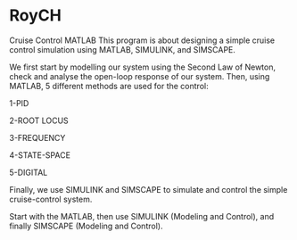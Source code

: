 # RoyCH
Cruise Control MATLAB
This program is about designing a simple cruise control simulation using MATLAB, SIMULINK, and SIMSCAPE.

We first start by modelling our system using the Second Law of Newton, check and analyse the open-loop response of our system.
Then, using MATLAB, 5 different methods are used for the control:

1-PID 

2-ROOT LOCUS

3-FREQUENCY

4-STATE-SPACE

5-DIGITAL

Finally, we use SIMULINK and SIMSCAPE to simulate and control the simple cruise-control system.

Start with the MATLAB, then use SIMULINK (Modeling and Control), and finally SIMSCAPE (Modeling and Control).
